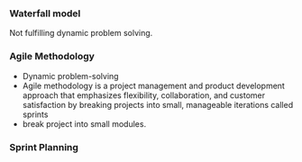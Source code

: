 ### Waterfall model
Not fulfilling dynamic problem solving.

### Agile Methodology
- Dynamic problem-solving
- Agile methodology is a project management and product development approach that emphasizes flexibility, collaboration, and customer satisfaction by breaking projects into small, manageable iterations called sprints
- break project into small modules.

### Sprint Planning
